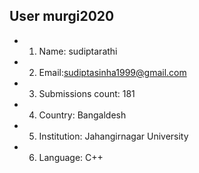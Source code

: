 ## User murgi2020

- 1. Name: sudiptarathi
- 2. Email:sudiptasinha1999@gmail.com
- 3. Submissions count: 181
- 4. Country: Bangaldesh
- 5. Institution: Jahangirnagar University 
- 6. Language: C++
